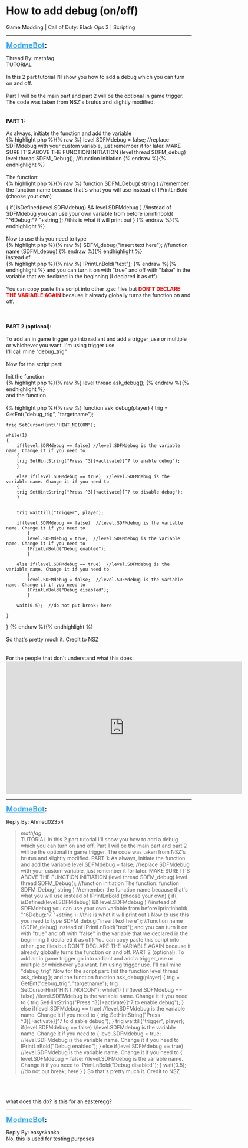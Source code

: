 # How to add debug (on/off)
Game Modding | Call of Duty: Black Ops 3 | Scripting

---
<strong style="font-size: 1.4em;"><span style="text-decoration: underline;text-decoration-color: #34a7f9;"><span style="color:#34a7f9;">ModmeBot</span></span>:</strong>

<p>Thread By: mathfag<br />TUTORIAL<br /> <br />In this 2 part tutorial I&#39;ll show you how to add a debug which you can turn on and off.<br /> <br />Part 1 will be the main part and part 2 will be the optional in game trigger.<br />The code was taken from NSZ&#39;s brutus and slightly modified.<br /> <br /> <br /><strong>PART 1:</strong><br /> <br />As always, initiate the function and add the variable<br />{% highlight php %}{% raw %}
level.SDFMdebug = false;   //replace SDFMdebug with your custom variable,  just remember it for later. MAKE SURE IT&#39;S ABOVE THE FUNCTION INITIATION (level thread SDFM_debug)
level thread SDFM_Debug(); //function initiation
{% endraw %}{% endhighlight %}
 <br /> <br />The function:<br />{% highlight php %}{% raw %}
function SDFM_Debug( string )  //remember the function name because that&#39;s what you will use instead of IPrintLnBold (choose your own)

{
    if( isDefined(level.SDFMdebug) &amp;&amp; level.SDFMdebug ) //instead of SDFMdebug you can use your own variable from before
        iprintlnbold( "^6Debug:^7 "+string ); //this is what it will print out
}
{% endraw %}{% endhighlight %}
 <br /> <br />Now to use this you need to type<br />{% highlight php %}{% raw %}
SDFM_debug("insert text here");  //function name (SDFM_debug)
{% endraw %}{% endhighlight %}
 <br />instead of   <br />{% highlight php %}{% raw %}
IPrintLnBold("text");
{% endraw %}{% endhighlight %}
and you can turn it on with &quot;true&quot; and off with &quot;false&quot; in the variable that we declared in the beginning (I declared it as off)<br /> <br />You can copy paste this script into other .gsc files but <span style="color:#ff0000;"><strong>DON&#39;T DECLARE THE VARIABLE AGAIN</strong></span> because it already globally turns the function on and off.<br /> <br /> <br /> <br /><strong>PART 2 (optional): </strong><br /> <br />To add an in game trigger go into radiant and add a trigger_use or multiple or whichever you want. I&#39;m using trigger use.<br />I&#39;ll call mine &quot;debug_trig&quot;<br /> <br />Now for the script part:<br /> <br />Init the function<br />{% highlight php %}{% raw %}
level thread ask_debug();
{% endraw %}{% endhighlight %}
 <br />and the function<br /> <br />{% highlight php %}{% raw %}
function ask_debug(player)
{
    trig = GetEnt("debug_trig", "targetname");
 
    trig SetCursorHint("HINT_NOICON");
 
    while(1)
    {
        if(level.SDFMdebug == false) //level.SDFMdebug is the variable name. Change it if you need to
        {
        trig SetHintString("Press ^3[{+activate}]^7 to enable debug");
        }

        else if(level.SDFMdebug == true)  //level.SDFMdebug is the variable name. Change it if you need to
        {
        trig SetHintString("Press ^3[{+activate}]^7 to disable debug");    
        }


        trig waittill("trigger", player);
        
        if(level.SDFMdebug == false)  //level.SDFMdebug is the variable name. Change it if you need to
            {
            level.SDFMdebug = true;  //level.SDFMdebug is the variable name. Change it if you need to
            IPrintLnBold("Debug enabled");
            }

        else if(level.SDFMdebug == true)  //level.SDFMdebug is the variable name. Change it if you need to
            {
            level.SDFMdebug = false;  //level.SDFMdebug is the variable name. Change it if you need to
            IPrintLnBold("Debug disabled");
            }

        wait(0.5);  //do not put break; here
        
    }
 
}
{% endraw %}{% endhighlight %}
 <br /> <br />So that&#39;s pretty much it. Credit to NSZ<br /> <br /> <br />For the people that don&#39;t understand what this does:<br /><iframe type="text/html" width="640" height="360" src="https://www.youtube.com/embed/tAApIvLLrXc" frameborder="0"></iframe></p>

---
<strong style="font-size: 1.4em;"><span style="text-decoration: underline;text-decoration-color: #34a7f9;"><span style="color:#34a7f9;">ModmeBot</span></span>:</strong>

<p>Reply By: Ahmed02354<br /><blockquote><em>mathfag</em><br />TUTORIAL   In this 2 part tutorial I&#39;ll show you how to add a debug which you can turn on and off.   Part 1 will be the main part and part 2 will be the optional in game trigger. The code was taken from NSZ&#39;s brutus and slightly modified.     PART 1:   As always, initiate the function and add the variable level.SDFMdebug = false; //replace SDFMdebug with your custom variable, just remember it for later. MAKE SURE IT&#39;S ABOVE THE FUNCTION INITIATION (level thread SDFM_debug) level thread SDFM_Debug(); //function initiation     The function: function SDFM_Debug( string ) //remember the function name because that&#39;s what you will use instead of IPrintLnBold (choose your own) { if( isDefined(level.SDFMdebug) &amp;&amp; level.SDFMdebug ) //instead of SDFMdebug you can use your own variable from before iprintlnbold( &quot;^6Debug:^7 &quot;+string ); //this is what it will print out }     Now to use this you need to type SDFM_debug(&quot;insert text here&quot;); //function name (SDFM_debug)   instead of    IPrintLnBold(&quot;text&quot;); and you can turn it on with &quot;true&quot; and off with &quot;false&quot; in the variable that we declared in the beginning (I declared it as off)   You can copy paste this script into other .gsc files but DON&#39;T DECLARE THE VARIABLE AGAIN because it already globally turns the function on and off.       PART 2 (optional):    To add an in game trigger go into radiant and add a trigger_use or multiple or whichever you want. I&#39;m using trigger use. I&#39;ll call mine &quot;debug_trig&quot;   Now for the script part:   Init the function level thread ask_debug();   and the function   function ask_debug(player) { trig = GetEnt(&quot;debug_trig&quot;, &quot;targetname&quot;); trig SetCursorHint(&quot;HINT_NOICON&quot;); while(1) { if(level.SDFMdebug == false) //level.SDFMdebug is the variable name. Change it if you need to { trig SetHintString(&quot;Press ^3[{+activate}]^7 to enable debug&quot;); } else if(level.SDFMdebug == true) //level.SDFMdebug is the variable name. Change it if you need to { trig SetHintString(&quot;Press ^3[{+activate}]^7 to disable debug&quot;); } trig waittill(&quot;trigger&quot;, player); if(level.SDFMdebug == false) //level.SDFMdebug is the variable name. Change it if you need to { level.SDFMdebug = true; //level.SDFMdebug is the variable name. Change it if you need to IPrintLnBold(&quot;Debug enabled&quot;); } else if(level.SDFMdebug == true) //level.SDFMdebug is the variable name. Change it if you need to { level.SDFMdebug = false; //level.SDFMdebug is the variable name. Change it if you need to IPrintLnBold(&quot;Debug disabled&quot;); } wait(0.5); //do not put break; here } }     So that&#39;s pretty much it. Credit to NSZ    </blockquote><br /> <br /> <br />what does this do? is this for an easteregg?</p>

---
<strong style="font-size: 1.4em;"><span style="text-decoration: underline;text-decoration-color: #34a7f9;"><span style="color:#34a7f9;">ModmeBot</span></span>:</strong>

<p>Reply By: easyskanka<br />No, this is used for testing purposes</p>
